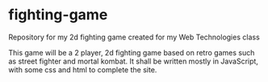 # fighting-game
Repository for my 2d fighting game created for my Web Technologies class

This game will be a 2 player, 2d fighting game based on retro games such as street fighter and mortal kombat. It shall be written mostly in JavaScript, with some css and html to complete the site.